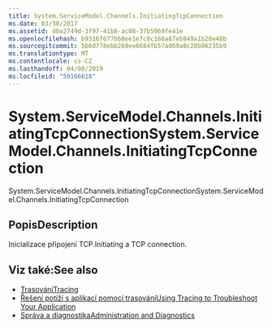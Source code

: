 ```yaml
---
title: System.ServiceModel.Channels.InitiatingTcpConnection
ms.date: 03/30/2017
ms.assetid: d0a2749d-3f97-41b8-ac08-37b5069fe41e
ms.openlocfilehash: b9316f677b68ee1e7c8c166a87eb849a1b28e48b
ms.sourcegitcommit: 5b6d778ebb269ee6684fb57ad69a8c28b06235b9
ms.translationtype: MT
ms.contentlocale: cs-CZ
ms.lasthandoff: 04/08/2019
ms.locfileid: "59166618"
---
```

# <a name="systemservicemodelchannelsinitiatingtcpconnection"></a><span data-ttu-id="aebf2-102">System.ServiceModel.Channels.InitiatingTcpConnection</span><span class="sxs-lookup"><span data-stu-id="aebf2-102">System.ServiceModel.Channels.InitiatingTcpConnection</span></span>
<span data-ttu-id="aebf2-103">System.ServiceModel.Channels.InitiatingTcpConnection</span><span class="sxs-lookup"><span data-stu-id="aebf2-103">System.ServiceModel.Channels.InitiatingTcpConnection</span></span>  
  
## <a name="description"></a><span data-ttu-id="aebf2-104">Popis</span><span class="sxs-lookup"><span data-stu-id="aebf2-104">Description</span></span>  
 <span data-ttu-id="aebf2-105">Inicializace připojení TCP.</span><span class="sxs-lookup"><span data-stu-id="aebf2-105">Initiating a TCP connection.</span></span>  
  
## <a name="see-also"></a><span data-ttu-id="aebf2-106">Viz také:</span><span class="sxs-lookup"><span data-stu-id="aebf2-106">See also</span></span>

- [<span data-ttu-id="aebf2-107">Trasování</span><span class="sxs-lookup"><span data-stu-id="aebf2-107">Tracing</span></span>](../../../../../docs/framework/wcf/diagnostics/tracing/index.md)
- [<span data-ttu-id="aebf2-108">Řešení potíží s aplikací pomocí trasování</span><span class="sxs-lookup"><span data-stu-id="aebf2-108">Using Tracing to Troubleshoot Your Application</span></span>](../../../../../docs/framework/wcf/diagnostics/tracing/using-tracing-to-troubleshoot-your-application.md)
- [<span data-ttu-id="aebf2-109">Správa a diagnostika</span><span class="sxs-lookup"><span data-stu-id="aebf2-109">Administration and Diagnostics</span></span>](../../../../../docs/framework/wcf/diagnostics/index.md)

